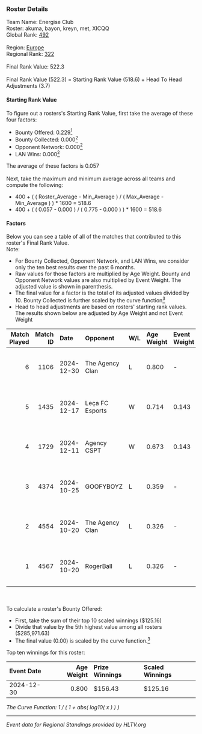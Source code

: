 ### Roster Details<br />
Team Name: Energise Club<br />
Roster: akuma, bayon, kreyn, met, XICQQ<br />
Global Rank: [492](../../standings_global_2025_02_28.md)<br />
<br />
Region: [Europe]( ../../standings_europe_2025_02_28.md)<br />
Regional Rank: [322]( ../../standings_europe_2025_02_28.md)<br />
<br />
Final Rank Value:  522.3<br />
<br />
Final Rank Value (522.3) = Starting Rank Value (518.6) + Head To Head Adjustments (3.7)<br />

#### Starting Rank Value<br />
To figure out a rosters's Starting Rank Value, first take the average of these four factors:<br />
- Bounty Offered: 0.229[<sup>1</sup>](#table2)
- Bounty Collected: 0.000[<sup>2</sup>](#table1)
- Opponent Network: 0.000[<sup>2</sup>](#table1)
- LAN Wins: 0.000[<sup>2</sup>](#table1)

The average of these factors is 0.057<br />
<br />
Next, take the maximum and minimum average across all teams and compute the following:<br />
- 400 + ( ( Roster_Average - Min_Average ) / ( Max_Average - Min_Average ) ) * 1600 = 518.6
- 400 + ( ( 0.057 - 0.000 ) / ( 0.775 - 0.000 ) ) * 1600 = 518.6


#### Factors<br />
Below you can see a table of all of the matches that contributed to this roster's Final Rank Value.<br />
Note:<br />

- For Bounty Collected, Opponent Network, and LAN Wins, we consider only the ten best results over the past 6 months.
- Raw values for those factors are multiplied by Age Weight. Bounty and Opponent Network values are also multiplied by Event Weight. The adjusted value is shown in parenthesis.
- The final value for a factor is the total of its adjusted values divided by 10. Bounty Collected is further scaled by the curve function[<sup>3</sup>](#curveFunction)
- Head to head adjustments are based on rosters' starting rank values. The results shown below are adjusted by Age Weight and not Event Weight
<span id="table1"></span><br />


| Match Played | Match ID | Date       | Opponent        | W/L | Age Weight | Event Weight | Bounty Collected | Opponent Network | LAN Wins  | H2H Adj. | Roster                            |
| -: | -: | :- | :- | :- | :- | :- | :- | :- | :- | -: | :- |
|            6 |     1106 | 2024-12-30 | The Agency Clan | L   | 0.800      | -            | -                | -                | -         |    -2.69 | akuma, bayon, kreyn, met, XICQQ   |
|            5 |     1435 | 2024-12-17 | Leça FC Esports | W   | 0.714      | 0.143        | 0.000 (0.000)    | 0.034 (0.003)    | 0 (0.000) |     7.82 | akuma, bayon, kreyn, met, XICQQ   |
|            4 |     1729 | 2024-12-11 | Agency CSPT     | W   | 0.673      | 0.143        | 0.000 (0.000)    | 0.000 (0.000)    | 0 (0.000) |     7.31 | akuma, bayon, kreyn, met, XICQQ   |
|            3 |     4374 | 2024-10-25 | GOOFYBOYZ       | L   | 0.359      | -            | -                | -                | -         |    -2.08 | bayon, Jarimba, kreyn, met, XICQQ |
|            2 |     4554 | 2024-10-20 | The Agency Clan | L   | 0.326      | -            | -                | -                | -         |    -1.19 | bayon, Jarimba, kreyn, met, XICQQ |
|            1 |     4567 | 2024-10-20 | RogerBall       | L   | 0.326      | -            | -                | -                | -         |    -5.50 | bayon, Jarimba, kreyn, met, XICQQ |

<br />
<span id="table2"></span><br />
To calculate a roster's Bounty Offered:<br />

- First, take the sum of their top 10 scaled winnings ($125.16)
- Divide that value by the 5th highest value among all rosters ($285,971.63)
- The final value (0.00) is scaled by the curve function.[<sup>3</sup>](#curveFunction)

Top ten winnings for this roster:<br />

| Event Date | Age Weight | Prize Winnings | Scaled Winnings |
| :- | -: | :- | :- |
| 2024-12-30 |      0.800 | $156.43        | $125.16         |


<span id="curveFunction"></span>_The Curve Function: 1 / ( 1 + abs( log10( x ) ) )_<br />

---
_Event data for Regional Standings provided by HLTV.org_<br />
